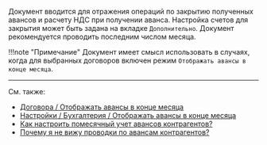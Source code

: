 ﻿Документ вводится для отражения операций по закрытию полученных авансов и расчету НДС при получении аванса. Настройка счетов для закрытия может быть задана на вкладке `Дополнительно`. Документ рекомендуется проводить последним числом месяца.

!!!note "Примечание"
	Документ имеет смысл использовать в случаях, когда для выбранных договоров включен режим `Отображать авансы в конце месяца`.

---

См. также:

- [Договора / Отображать авансы в конце месяца](/c/Contracts#CloseAdvances)
- [Настройки / Бухгалтерия / Отображать авансы в конце месяца](/cf/Settings#CloseAdvances)
- [Как настроить помесячный учет авансов контрагентов?](/faqaccounting#MonthlyAdvances)
- [Почему я не вижу проводки по авансам контрагентов?](/faqaccounting#WhereIsAdvance)
